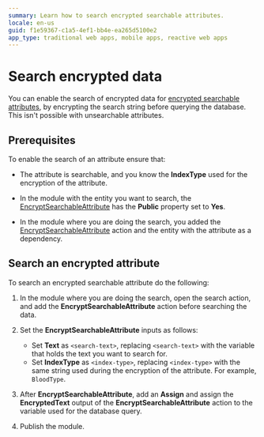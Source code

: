 ```yaml
---
summary: Learn how to search encrypted searchable attributes.
locale: en-us
guid: f1e59367-c1a5-4ef1-bb4e-ea265d5100e2
app_type: traditional web apps, mobile apps, reactive web apps
---
```


# Search encrypted data

You can enable the search of encrypted data for [encrypted searchable attributes](encrypt-data-hipaa.md#encrypt-no-search), by encrypting the search string before querying the database. This isn't possible with unsearchable attributes.

## Prerequisites

To enable the search of an attribute ensure that:

* The attribute is searchable, and you know the **IndexType** used for the encryption of the attribute.

* In the module with the entity you want to search, the [EncryptSearchableAttribute](encrypt-data-hipaa.md#encrypt-search) has the **Public** property set to **Yes**.

* In the module where you are doing the search, you added the [EncryptSearchableAttribute](encrypt-data-hipaa.md#encrypt-search) action and the entity with the attribute as a dependency.

## Search an encrypted attribute

To search an encrypted searchable attribute do the following:

1. In the module where you are doing the search, open the search action, and add the **EncryptSearchableAttribute** action before searching the data.

1. Set the **EncryptSearchableAttribute** inputs as follows:

    * Set **Text** as `<search-text>`, replacing `<search-text>` with the variable that holds the text you want to search for.
    * Set **IndexType** as `<index-type>`, replacing `<index-type>` with the same string used during the encryption of the attribute. For example, `BloodType`.

1. After **EncryptSearchableAttribute**, add an **Assign** and assign the **EncryptedText** output of the **EncryptSearchableAttribute** action to the variable used for the database query.

1. Publish the module.
